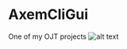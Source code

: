 # AxemCliGui
One of my OJT projects
![alt text](https://dm2301files.storage.live.com/y4mS8CtkppKTvZ6oAfQAnymQAgQUoxVZqiIyoBAIn5O2H6b5QvRIHze6sKT5A5e-y38mBmD1nKk9NitX016T-qydmZSmI353CjHYZ-G3O9qEP7bmJTILiMMIISWlwf_SuHSbTfUYriW1MTa1Z6glq2muyVlGwWIL47kPO8Z4mH3pMdfk0zrr5gF1FuQQaqlwAWZOUy2ApYd7fdIXhxbPW5OKQ/AXE.JPG?psid=1&width=1147&height=448)
